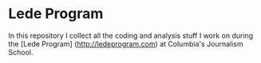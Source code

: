 # Lede Program

In this repository I collect all the coding and analysis stuff I work on during the [Lede Program] (http://ledeprogram.com) at Columbia's Journalism School. 

